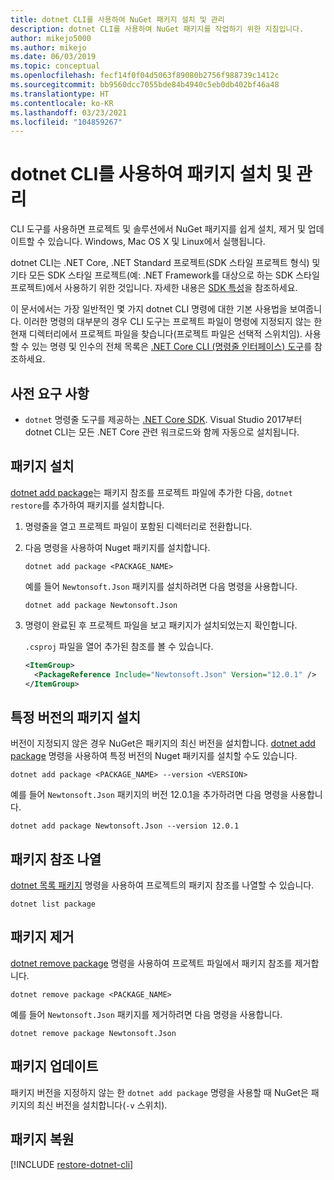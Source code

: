 ```yaml
---
title: dotnet CLI를 사용하여 NuGet 패키지 설치 및 관리
description: dotnet CLI를 사용하여 NuGet 패키지를 작업하기 위한 지침입니다.
author: mikejo5000
ms.author: mikejo
ms.date: 06/03/2019
ms.topic: conceptual
ms.openlocfilehash: fecf14f0f04d5063f89080b2756f988739c1412c
ms.sourcegitcommit: bb9560dcc7055bde84b4940c5eb0db402bf46a48
ms.translationtype: HT
ms.contentlocale: ko-KR
ms.lasthandoff: 03/23/2021
ms.locfileid: "104859267"
---
```

# <a name="install-and-manage-packages-using-the-dotnet-cli"></a>dotnet CLI를 사용하여 패키지 설치 및 관리

CLI 도구를 사용하면 프로젝트 및 솔루션에서 NuGet 패키지를 쉽게 설치, 제거 및 업데이트할 수 있습니다. Windows, Mac OS X 및 Linux에서 실행됩니다.

dotnet CLI는 .NET Core, .NET Standard 프로젝트(SDK 스타일 프로젝트 형식) 및 기타 모든 SDK 스타일 프로젝트(예: .NET Framework를 대상으로 하는 SDK 스타일 프로젝트)에서 사용하기 위한 것입니다. 자세한 내용은 [SDK 특성](/dotnet/core/tools/csproj#additions)을 참조하세요.

이 문서에서는 가장 일반적인 몇 가지 dotnet CLI 명령에 대한 기본 사용법을 보여줍니다. 이러한 명령의 대부분의 경우 CLI 도구는 프로젝트 파일이 명령에 지정되지 않는 한 현재 디렉터리에서 프로젝트 파일을 찾습니다(프로젝트 파일은 선택적 스위치임). 사용할 수 있는 명령 및 인수의 전체 목록은 [.NET Core CLI (명령줄 인터페이스) 도구](../reference/dotnet-commands.md)를 참조하세요.

## <a name="prerequisites"></a>사전 요구 사항

- `dotnet` 명령줄 도구를 제공하는 [.NET Core SDK](https://www.microsoft.com/net/download/). Visual Studio 2017부터 dotnet CLI는 모든 .NET Core 관련 워크로드와 함께 자동으로 설치됩니다.

## <a name="install-a-package"></a>패키지 설치

[dotnet add package](/dotnet/core/tools/dotnet-add-package?tabs=netcore2x)는 패키지 참조를 프로젝트 파일에 추가한 다음, `dotnet restore`를 추가하여 패키지를 설치합니다.

1. 명령줄을 열고 프로젝트 파일이 포함된 디렉터리로 전환합니다.

2. 다음 명령을 사용하여 Nuget 패키지를 설치합니다.

    ```dotnetcli
    dotnet add package <PACKAGE_NAME>
    ```

    예를 들어 `Newtonsoft.Json` 패키지를 설치하려면 다음 명령을 사용합니다.

    ```dotnetcli
    dotnet add package Newtonsoft.Json
    ```

3. 명령이 완료된 후 프로젝트 파일을 보고 패키지가 설치되었는지 확인합니다.

   `.csproj` 파일을 열어 추가된 참조를 볼 수 있습니다.

    ```xml
    <ItemGroup>
      <PackageReference Include="Newtonsoft.Json" Version="12.0.1" />
    </ItemGroup>
    ```

## <a name="install-a-specific-version-of-a-package"></a>특정 버전의 패키지 설치

버전이 지정되지 않은 경우 NuGet은 패키지의 최신 버전을 설치합니다. [dotnet add package](/dotnet/core/tools/dotnet-add-package?tabs=netcore2x) 명령을 사용하여 특정 버전의 Nuget 패키지를 설치할 수도 있습니다.

```dotnetcli
dotnet add package <PACKAGE_NAME> --version <VERSION>
```

예를 들어 `Newtonsoft.Json` 패키지의 버전 12.0.1을 추가하려면 다음 명령을 사용합니다.

```dotnetcli
dotnet add package Newtonsoft.Json --version 12.0.1
```

## <a name="list-package-references"></a>패키지 참조 나열

[dotnet 목록 패키지](/dotnet/core/tools/dotnet-list-package?tabs=netcore2x) 명령을 사용하여 프로젝트의 패키지 참조를 나열할 수 있습니다.

```dotnetcli
dotnet list package
```

## <a name="remove-a-package"></a>패키지 제거

[dotnet remove package](/dotnet/core/tools/dotnet-remove-package?tabs=netcore2x) 명령을 사용하여 프로젝트 파일에서 패키지 참조를 제거합니다.

```dotnetcli
dotnet remove package <PACKAGE_NAME>
```

예를 들어 `Newtonsoft.Json` 패키지를 제거하려면 다음 명령을 사용합니다.

```dotnetcli
dotnet remove package Newtonsoft.Json
```

## <a name="update-a-package"></a>패키지 업데이트

패키지 버전을 지정하지 않는 한 `dotnet add package` 명령을 사용할 때 NuGet은 패키지의 최신 버전을 설치합니다(`-v` 스위치).

## <a name="restore-packages"></a>패키지 복원

[!INCLUDE [restore-dotnet-cli](includes/restore-dotnet-cli.md)]
